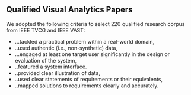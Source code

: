 ## **Qualified Visual Analytics Papers**

We adopted the following criteria to select 220 qualified research corpus from IEEE TVCG and IEEE VAST:

- ...tackled a practical problem within a real-world domain,
- ..used authentic (i.e., non-synthetic) data,
- ...engaged at least one target user significantly in the design or evaluation of the system,
- ..featured a system interface.
- ..provided clear illustration of data,
- ..used clear statements of requirements or their equivalents,
- ..mapped solutions to requirements clearly and accurately.